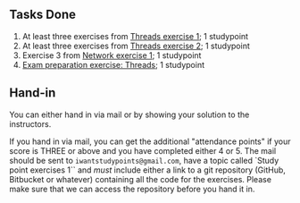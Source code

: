 ## Tasks Done
1. At least three exercises from [Threads exercise 1](https://github.com/CphBusCosSem3/week1-concurrency/tree/master/exercises/ex1); 1 studypoint
2. At least three exercises from [Threads exercise 2](https://github.com/CphBusCosSem3/week1-concurrency/tree/master/exercises/ex2); 1 studypoint
3. Exercise 3 from [Network exercise 1](https://github.com/CphBusCosSem3/week1-concurrency/tree/master/exercises/ex3); 1 studypoint
4. [Exam preparation exercise: Threads](https://github.com/CphBusCosSem3/Exercises/tree/master/SP/SP1/Exam-preparation-threads.pdf); 1 studypoint 

## Hand-in
You can either hand in via mail or by showing your solution to the instructors.

If you hand in via mail, you can get the additional "attendance points" if your score is THREE or above
and you have completed either 4 or 5. The mail should be sent to ``iwantstudypoints@gmail.com``, have a
topic called `Study point exercises 1`` and _must_ include either a link to a git repository (GitHub,
Bitbucket or whatever) containing all the code for the exercises.
Please make sure that we can access the repository before you hand it in.